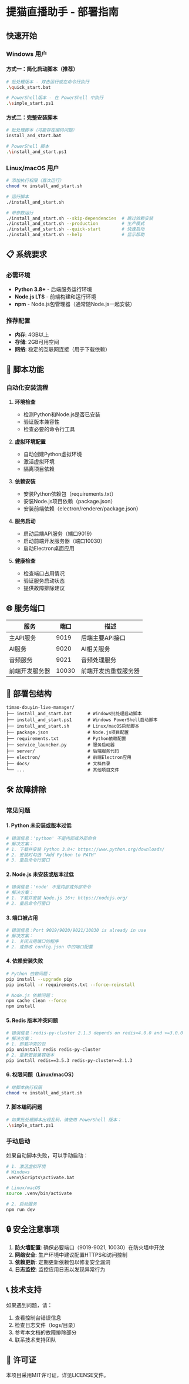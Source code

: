 # 提猫直播助手 - 部署指南

## 快速开始

### Windows 用户

#### 方式一：简化启动脚本（推荐）
```bash
# 批处理版本 - 双击运行或在命令行执行
.\quick_start.bat

# PowerShell版本 - 在 PowerShell 中执行
.\simple_start.ps1
```

#### 方式二：完整安装脚本
```bash
# 批处理脚本（可能存在编码问题）
install_and_start.bat

# PowerShell 脚本
.\install_and_start.ps1
```

### Linux/macOS 用户

```bash
# 添加执行权限（首次运行）
chmod +x install_and_start.sh

# 运行脚本
./install_and_start.sh

# 带参数运行
./install_and_start.sh --skip-dependencies  # 跳过依赖安装
./install_and_start.sh --production         # 生产模式
./install_and_start.sh --quick-start        # 快速启动
./install_and_start.sh --help               # 显示帮助
```

## 📋 系统要求

### 必需环境
- **Python 3.8+** - 后端服务运行环境
- **Node.js LTS** - 前端构建和运行环境
- **npm** - Node.js包管理器（通常随Node.js一起安装）

### 推荐配置
- **内存**: 4GB以上
- **存储**: 2GB可用空间
- **网络**: 稳定的互联网连接（用于下载依赖）

## 🔧 脚本功能

### 自动化安装流程

1. **环境检查**
   - 检测Python和Node.js是否已安装
   - 验证版本兼容性
   - 检查必要的命令行工具

2. **虚拟环境配置**
   - 自动创建Python虚拟环境
   - 激活虚拟环境
   - 隔离项目依赖

3. **依赖安装**
   - 安装Python依赖包（requirements.txt）
   - 安装Node.js项目依赖（package.json）
   - 安装前端依赖（electron/renderer/package.json）

4. **服务启动**
   - 启动后端API服务（端口9019）
   - 启动前端开发服务器（端口10030）
   - 启动Electron桌面应用

5. **健康检查**
   - 检查端口占用情况
   - 验证服务启动状态
   - 提供故障排除建议

## 🌐 服务端口

| 服务 | 端口 | 描述 |
|------|------|------|
| 主API服务 | 9019 | 后端主要API接口 |
| AI服务 | 9020 | AI相关服务 |
| 音频服务 | 9021 | 音频处理服务 |
| 前端开发服务器 | 10030 | 前端开发热重载服务器 |

## 📁 部署包结构

```
timao-douyin-live-manager/
├── install_and_start.bat      # Windows批处理启动脚本
├── install_and_start.ps1      # Windows PowerShell启动脚本
├── install_and_start.sh       # Linux/macOS启动脚本
├── package.json               # Node.js项目配置
├── requirements.txt           # Python依赖配置
├── service_launcher.py        # 服务启动器
├── server/                    # 后端服务代码
├── electron/                  # 前端Electron应用
├── docs/                      # 文档目录
└── ...                        # 其他项目文件
```

## 🛠️ 故障排除

### 常见问题

#### 1. Python 未安装或版本过低
```bash
# 错误信息：'python' 不是内部或外部命令
# 解决方案：
# 1. 下载并安装 Python 3.8+: https://www.python.org/downloads/
# 2. 安装时勾选 "Add Python to PATH"
# 3. 重启命令行窗口
```

#### 2. Node.js 未安装或版本过低
```bash
# 错误信息：'node' 不是内部或外部命令
# 解决方案：
# 1. 下载并安装 Node.js 16+: https://nodejs.org/
# 2. 重启命令行窗口
```

#### 3. 端口被占用
```bash
# 错误信息：Port 9019/9020/9021/10030 is already in use
# 解决方案：
# 1. 关闭占用端口的程序
# 2. 或修改 config.json 中的端口配置
```

#### 4. 依赖安装失败
```bash
# Python 依赖问题：
pip install --upgrade pip
pip install -r requirements.txt --force-reinstall

# Node.js 依赖问题：
npm cache clean --force
npm install
```

#### 5. Redis 版本冲突问题
```bash
# 错误信息：redis-py-cluster 2.1.3 depends on redis<4.0.0 and >=3.0.0
# 解决方案：
# 1. 卸载冲突的包
pip uninstall redis redis-py-cluster
# 2. 重新安装兼容版本
pip install redis==3.5.3 redis-py-cluster==2.1.3
```

#### 6. 权限问题（Linux/macOS）
```bash
# 给脚本执行权限
chmod +x install_and_start.sh
```

#### 7. 脚本编码问题
```bash
# 如果批处理脚本出现乱码，请使用 PowerShell 版本：
.\simple_start.ps1
```

### 手动启动

如果自动脚本失败，可以手动启动：

```bash
# 1. 激活虚拟环境
# Windows
.venv\Scripts\activate.bat

# Linux/macOS
source .venv/bin/activate

# 2. 启动服务
npm run dev
```

## 🔒 安全注意事项

1. **防火墙配置**: 确保必要端口（9019-9021, 10030）在防火墙中开放
2. **网络安全**: 生产环境中建议配置HTTPS和访问控制
3. **依赖更新**: 定期更新依赖包以修复安全漏洞
4. **日志监控**: 监控应用日志以发现异常行为

## 📞 技术支持

如果遇到问题，请：

1. 查看控制台错误信息
2. 检查日志文件（logs/目录）
3. 参考本文档的故障排除部分
4. 联系技术支持团队

## 📄 许可证

本项目采用MIT许可证，详见LICENSE文件。